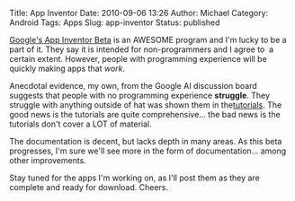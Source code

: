 Title: App Inventor
Date: 2010-09-06 13:26
Author: Michael
Category: Android
Tags: Apps
Slug: app-inventor
Status: published

[Google's App Inventor Beta](http://appinventor.googlelabs.com/about/)
is an AWESOME program and I'm lucky to be a part of it. They say it is
intended for non-programmers and I agree to  a certain extent. However,
people with programming experience will be quickly making apps that
*work*.

Anecdotal evidence, my own, from the Google AI discussion board suggests
that people with no programming experience **struggle**. They struggle
with anything outside of hat was shown them in
the[tutorials](http://appinventor.googlelabs.com/learn/tutorials/index.html).
The good news is the tutorials are quite comprehensive... the bad news
is the tutorials don't cover a LOT of material.

The documentation is decent, but lacks depth in many areas. As this beta
progresses, I'm sure we'll see more in the form of documentation...
among other improvements.

Stay tuned for the apps I'm working on, as I'll post them as they are
complete and ready for download. Cheers.
